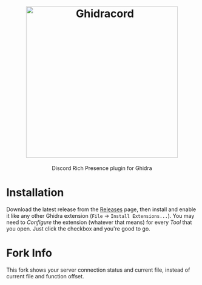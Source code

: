<div align="center">

# <img src="./.github/ghidracord.png" width="400px" alt="Ghidracord" />
Discord Rich Presence plugin for Ghidra
  
</div>

# Installation
Download the latest release from the [Releases](https://github.com/imxeno/ghidracord/releases/latest) page, then install and enable it like any other Ghidra extension (`File` -> `Install Extensions...`). You may need to *Configure* the extension (whatever that means) for every *Tool* that you open. Just click the checkbox and you're good to go.

# Fork Info

This fork shows your server connection status and current file, instead of current file and function offset.